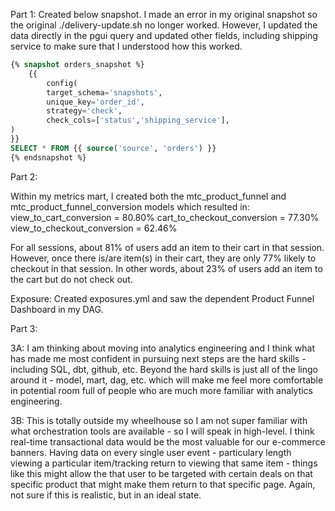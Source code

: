 Part 1:
Created below snapshot. I made an error in my original snapshot so the original ./delivery-update.sh no longer worked. However, I updated the data directly in the pgui query and updated other fields, including shipping service to make sure that I understood how this worked. 

~~~ SQL 
{% snapshot orders_snapshot %}
    {{
        config(
        target_schema='snapshots',
        unique_key='order_id',
        strategy='check',
        check_cols=['status','shipping_service'],
)
}}
SELECT * FROM {{ source('source', 'orders') }}
{% endsnapshot %}
~~~

Part 2:

Within my metrics mart, I created both the mtc_product_funnel and mtc_product_funnel_conversion models which resulted in:
view_to_cart_conversion = 80.80%
cart_to_checkout_conversion = 77.30%
view_to_checkout_conversion = 62.46%

For all sessions, about 81% of users add an item to their cart in that session. However, once there is/are item(s) in their cart, they are only 77% likely to checkout in that session. In other words, about 23% of users add an item to the cart but do not check out. 

Exposure: 
Created exposures.yml and saw the dependent Product Funnel Dashboard in my DAG.

Part 3:

3A: I am thinking about moving into analytics engineering and I think what has made me most confident in pursuing next steps are the hard skills - including SQL, dbt, github, etc. Beyond the hard skills is just all of the lingo around it - model, mart, dag, etc. which will make me feel more comfortable in potential room full of people who are much more familiar with analytics engineering.

3B: This is totally outside my wheelhouse so I am not super familiar with what orchestration tools are available - so I will speak in high-level. I think real-time transactional data would be the most valuable for our e-commerce banners. Having data on every single user event - particulary length viewing a particular item/tracking return to viewing that same item - things like this might allow the that user to be targeted with certain deals on that specific product that might make them return to that specific page. Again, not sure if this is realistic, but in an ideal state.
